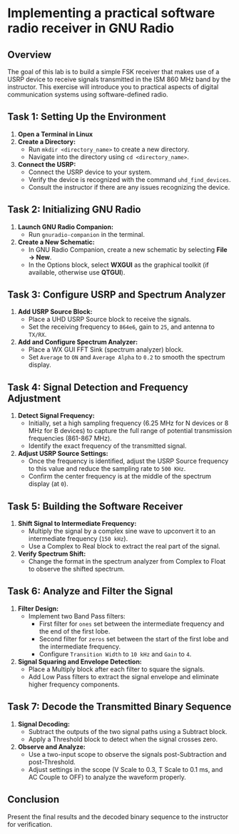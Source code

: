 # Implementing a practical software radio receiver in GNU Radio


## Overview
The goal of this lab is to build a simple FSK receiver that makes use of a USRP device to receive signals transmitted in the ISM 860 MHz band by the instructor. This exercise will introduce you to practical aspects of digital communication systems using software-defined radio.


## Task 1: Setting Up the Environment

1. **Open a Terminal in Linux**
2. **Create a Directory:**
   - Run `mkdir <directory_name>` to create a new directory.
   - Navigate into the directory using `cd <directory_name>`.
3. **Connect the USRP:**
   - Connect the USRP device to your system.
   - Verify the device is recognized with the command `uhd_find_devices`.
   - Consult the instructor if there are any issues recognizing the device.

## Task 2: Initializing GNU Radio

1. **Launch GNU Radio Companion:**
   - Run `gnuradio-companion` in the terminal.
2. **Create a New Schematic:**
   - In GNU Radio Companion, create a new schematic by selecting **File → New**.
   - In the Options block, select **WXGUI** as the graphical toolkit (if available, otherwise use **QTGUI**).

## Task 3: Configure USRP and Spectrum Analyzer

1. **Add USRP Source Block:**
   - Place a UHD USRP Source block to receive the signals.
   - Set the receiving frequency to `864e6`, gain to `25`, and antenna to `TX/RX`.
2. **Add and Configure Spectrum Analyzer:**
   - Place a WX GUI FFT Sink (spectrum analyzer) block.
   - Set `Average` to `ON` and `Average Alpha` to `0.2` to smooth the spectrum display.

## Task 4: Signal Detection and Frequency Adjustment

1. **Detect Signal Frequency:**
   - Initially, set a high sampling frequency (6.25 MHz for N devices or 8 MHz for B devices) to capture the full range of potential transmission frequencies (861-867 MHz).
   - Identify the exact frequency of the transmitted signal.
2. **Adjust USRP Source Settings:**
   - Once the frequency is identified, adjust the USRP Source frequency to this value and reduce the sampling rate to `500 KHz`.
   - Confirm the center frequency is at the middle of the spectrum display (at `0`).

## Task 5: Building the Software Receiver

1. **Shift Signal to Intermediate Frequency:**
   - Multiply the signal by a complex sine wave to upconvert it to an intermediate frequency (`150 kHz`).
   - Use a Complex to Real block to extract the real part of the signal.
2. **Verify Spectrum Shift:**
   - Change the format in the spectrum analyzer from Complex to Float to observe the shifted spectrum.

## Task 6: Analyze and Filter the Signal

1. **Filter Design:**
   - Implement two Band Pass filters:
     - First filter for `ones` set between the intermediate frequency and the end of the first lobe.
     - Second filter for `zeros` set between the start of the first lobe and the intermediate frequency.
     - Configure `Transition Width` to `10 kHz` and `Gain` to `4`.
2. **Signal Squaring and Envelope Detection:**
   - Place a Multiply block after each filter to square the signals.
   - Add Low Pass filters to extract the signal envelope and eliminate higher frequency components.

## Task 7: Decode the Transmitted Binary Sequence

1. **Signal Decoding:**
   - Subtract the outputs of the two signal paths using a Subtract block.
   - Apply a Threshold block to detect when the signal crosses zero.
2. **Observe and Analyze:**
   - Use a two-input scope to observe the signals post-Subtraction and post-Threshold.
   - Adjust settings in the scope (V Scale to 0.3, T Scale to 0.1 ms, and AC Couple to OFF) to analyze the waveform properly.

## Conclusion

Present the final results and the decoded binary sequence to the instructor for verification.
